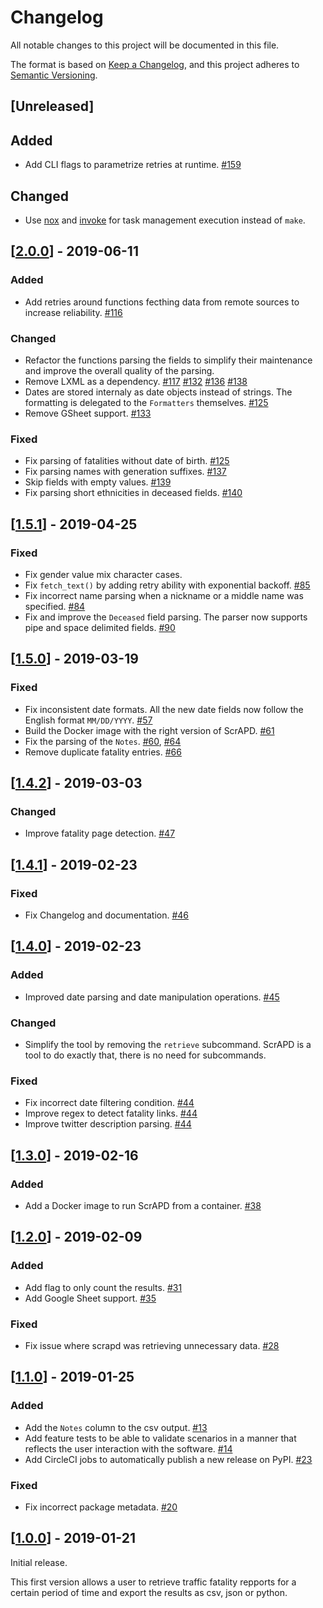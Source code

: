 # Changelog

All notable changes to this project will be documented in this file.

The format is based on [Keep a Changelog](https://keepachangelog.com/en/1.0.0/),
and this project adheres to [Semantic Versioning](https://semver.org/spec/v2.0.0.html).

## [Unreleased]

## Added

- Add CLI flags to parametrize retries at runtime. [#159]

## Changed

- Use [nox](https://nox.thea.codes) and [invoke](https://www.pyinvoke.org) for task management execution instead of `make`.

## [[2.0.0]] - 2019-06-11

### Added

- Add retries around functions fecthing data from remote sources to increase reliability. [#116]

### Changed

- Refactor the functions parsing the fields to simplify their maintenance and improve the overall quality of the parsing.
- Remove LXML as a dependency. [#117] [#132] [#136] [#138]
- Dates are stored internaly as date objects instead of strings. The formatting is delegated to the `Formatters`
  themselves. [#125]
- Remove GSheet support. [#133]

### Fixed

- Fix parsing of fatalities without date of birth. [#125]
- Fix parsing names with generation suffixes. [#137]
- Skip fields with empty values. [#139]
- Fix parsing short ethnicities in deceased fields. [#140]

## [[1.5.1]] - 2019-04-25

### Fixed

- Fix gender value mix character cases.
- Fix `fetch_text()` by adding retry ability with exponential backoff. [#85]
- Fix incorrect name parsing when a nickname or a middle name was specified. [#84]
- Fix and improve the `Deceased` field parsing. The parser now supports pipe and space delimited fields. [#90]

## [[1.5.0]] - 2019-03-19

### Fixed

- Fix inconsistent date formats. All the new date fields now follow the English format `MM/DD/YYYY`. [#57]
- Build the Docker image with the right version of ScrAPD. [#61]
- Fix the parsing of the `Notes`. [#60], [#64]
- Remove duplicate fatality entries. [#66]

## [[1.4.2]] - 2019-03-03

### Changed

- Improve fatality page detection. [#47]

## [[1.4.1]] - 2019-02-23

### Fixed

- Fix Changelog and documentation. [#46]

## [[1.4.0]] - 2019-02-23

### Added

- Improved date parsing and date manipulation operations. [#45]

### Changed

- Simplify the tool by removing the `retrieve` subcommand. ScrAPD is a tool to do exactly that, there is no need for
  subcommands.

### Fixed

- Fix incorrect date filtering condition. [#44]
- Improve regex to detect fatality links. [#44]
- Improve twitter description parsing. [#44]

## [[1.3.0]] - 2019-02-16

### Added

- Add a Docker image to run ScrAPD from a container. [#38]

## [[1.2.0]] - 2019-02-09

### Added

- Add flag to only count the results. [#31]
- Add Google Sheet support. [#35]

### Fixed

- Fix issue where scrapd was retrieving unnecessary data. [#28]

## [[1.1.0]] - 2019-01-25

### Added

- Add the `Notes` column to the csv output. [#13]
- Add feature tests to be able to validate scenarios in a manner that reflects the user interaction with the software. [#14]
- Add CircleCI jobs to automatically publish a new release on PyPI. [#23]

### Fixed

- Fix incorrect package metadata. [#20]

## [[1.0.0]] - 2019-01-21

Initial release.

This first version allows a user to retrieve traffic fatality repports for a certain period of time and export the results as csv, json or python.

[//]: # (Release links)
[1.0.0]: https://github.com/scrapd/scrapd/releases/1.0.0
[1.1.0]: https://github.com/scrapd/scrapd/releases/1.1.0
[1.2.0]: https://github.com/scrapd/scrapd/releases/1.2.0
[1.3.0]: https://github.com/scrapd/scrapd/releases/1.3.0
[1.4.0]: https://github.com/scrapd/scrapd/releases/1.4.0
[1.4.1]: https://github.com/scrapd/scrapd/releases/1.4.1
[1.4.2]: https://github.com/scrapd/scrapd/releases/1.4.2
[1.5.0]: https://github.com/scrapd/scrapd/releases/1.5.0
[1.5.1]: https://github.com/scrapd/scrapd/releases/1.5.1
[2.0.0]: https://github.com/scrapd/scrapd/releases/2.0.0

[//]: # (Issue/PR links)
[#13]: https://github.com/scrapd/scrapd/issues/13
[#14]: https://github.com/scrapd/scrapd/issues/14
[#20]: https://github.com/scrapd/scrapd/issues/20
[#23]: https://github.com/scrapd/scrapd/issues/23
[#28]: https://github.com/scrapd/scrapd/issues/28
[#31]: https://github.com/scrapd/scrapd/issues/31
[#35]: https://github.com/scrapd/scrapd/issues/35
[#38]: https://github.com/scrapd/scrapd/issues/38
[#44]: https://github.com/scrapd/scrapd/pull/44
[#45]: https://github.com/scrapd/scrapd/pull/45
[#46]: https://github.com/scrapd/scrapd/pull/46
[#47]: https://github.com/scrapd/scrapd/pull/47
[#57]: https://github.com/scrapd/scrapd/pull/57
[#60]: https://github.com/scrapd/scrapd/pull/60
[#61]: https://github.com/scrapd/scrapd/pull/61
[#64]: https://github.com/scrapd/scrapd/pull/64
[#66]: https://github.com/scrapd/scrapd/pull/66
[#84]: https://github.com/scrapd/scrapd/pull/84
[#85]: https://github.com/scrapd/scrapd/pull/85
[#90]: https://github.com/scrapd/scrapd/pull/90
[#116]: https://github.com/scrapd/scrapd/pull/116
[#117]: https://github.com/scrapd/scrapd/pull/117
[#125]: https://github.com/scrapd/scrapd/pull/125
[#132]: https://github.com/scrapd/scrapd/pull/132
[#133]: https://github.com/scrapd/scrapd/pull/133
[#136]: https://github.com/scrapd/scrapd/pull/136
[#137]: https://github.com/scrapd/scrapd/pull/137
[#138]: https://github.com/scrapd/scrapd/pull/138
[#139]: https://github.com/scrapd/scrapd/pull/139
[#140]: https://github.com/scrapd/scrapd/pull/140
[#159]: https://github.com/scrapd/scrapd/pull/159
